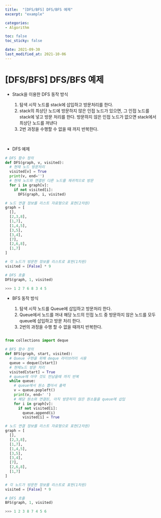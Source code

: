 ```yaml
---
title:  "[DFS/BFS] DFS/BFS 예제"
excerpt: "example"

categories:
- Algorithm

toc: false
toc_sticky: false

date: 2021-09-30
last_modified_at: 2021-10-06
---
```


# [DFS/BFS] DFS/BFS 예제

- Stack을 이용한 DFS 동작 방식

  1. 탐색 시작 노드를 stack에 삽입하고 방문처리를 한다.
  2. stack의 최상단 노드에 방문하지 않은 인접 노드가 있으면, 그 인접 노드를 stack에 넣고 방문 처리를 한다. 방문하지 않은 인접 노드가 없으면 stack에서 최상단 노드를 꺼낸다
  3. 2번 과정을 수행할 수 없을 때 까지 반복한다.

<br>

- DFS 예제
 
```python
# DFS 함수 정의
def DFS(graph, v, visited):
  # 현재 노드 방문처리
  visited[v] = True
  print(v, end='')
  # 현재 노드와 연결된 다른 노드를 재귀적으로 방문
  for i in graph[v]:
    if not visited[i]:
      DFS(graph, i, visited)

# 노드 연결 정보를 리스트 자료형으로 표현(2차원)
graph = [
  [],
  [2,3,8],
  [1,7],
  [1,4,5],
  [3,5],
  [3,4],
  [7],
  [2,6,8],
  [1,7]
]

# 각 노드가 방문한 정보를 리스트로 표현(1차원)
visited = [False] * 9

# DFS 호출
DFS(graph, 1, visited)

>>> 1 2 7 6 8 3 4 5
```

- BFS 동작 방식

  1. 탐색 시작 노드를 Queue에 삽입하고 방문처리 한다.
  2. Queue에서 노드를 꺼내 해당 노드의 인접 노드 중 방문하지 않은 노드를 모두 queue에 삽입하고 방문 처리 한다.
  3. 2번의 과정을 수행 할 수 없을 때까지 반복한다.

```python

from collections import deque

# BFS 함수 정의
def BFS(graph, start, visited):
  # Queue 구현을 위해 deque 라이브러리 사용
  queue = deque([start])
  # 현재노드 방문 처리
  visited[start] = True
  # queue에 아무 것도 안남을때 까지 반복
  while queue:
    # queue에서 원소 뽑아서 출력
    v = queue.popleft()
    print(v, end=' ')
    # 해당 원소와 연결된, 아직 방문하지 않은 원소들을 queue에 삽입
    for i in graph[v]:
      if not visited[i]:
        queue.append(i)
        visited[i] = True

# 노드 연결 정보를 리스트 자료형으로 표현(2차원)
graph = [
  [],
  [2,3,8],
  [1,7],
  [1,4,5],
  [3,5],
  [3,4],
  [7],
  [2,6,8],
  [1,7]
]

# 각 노드가 방문한 정보를 리스트로 표현(1차원)
visited = [False] * 9

# DFS 호출
BFS(graph, 1, visited)

>>> 1 2 3 8 7 4 5 6
```